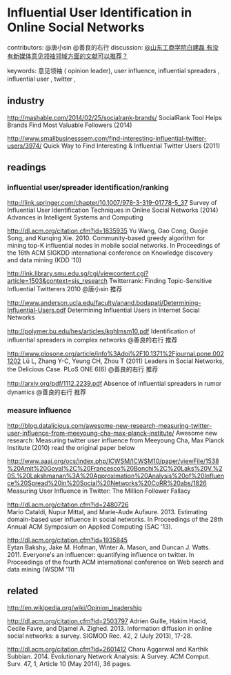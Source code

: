 # Influential User Identification in Online Social Networks

contributors:  @唐小sin @善良的右行
discussion: [@山东工商学院白建磊 有没有新媒体意见领袖领域方面的文献可以推荐？](https://github.com/memect/hao/issues/89)

keywords:
 意见领袖 ( opinion leader),
 user influence,
 inﬂuential spreaders ,
 inﬂuential user ,
 twitter ,

## industry
http://mashable.com/2014/02/25/socialrank-brands/  SocialRank Tool Helps Brands Find Most Valuable Followers (2014)

http://www.smallbusinesssem.com/find-interesting-influential-twitter-users/3974/  Quick Way to Find Interesting & Influential Twitter Users (2011)

## readings

### inﬂuential user/spreader identification/ranking
http://link.springer.com/chapter/10.1007/978-3-319-01778-5_37 Survey of Influential User Identification Techniques in Online Social Networks (2014) Advances in Intelligent Systems and Computing

http://dl.acm.org/citation.cfm?id=1835935 Yu Wang, Gao Cong, Guojie Song, and Kunqing Xie. 2010. Community-based greedy algorithm for mining top-K influential nodes in mobile social networks. In Proceedings of the 16th ACM SIGKDD international conference on Knowledge discovery and data mining (KDD '10)

http://ink.library.smu.edu.sg/cgi/viewcontent.cgi?article=1503&context=sis_research  Twitterrank: Finding Topic-Sensitive Influential Twitterers 2010
@唐小sin 推荐

http://www.anderson.ucla.edu/faculty/anand.bodapati/Determining-Influential-Users.pdf Determining Influential Users in Internet Social Networks

http://polymer.bu.edu/hes/articles/kghlmsm10.pdf  Identiﬁcation of inﬂuential spreaders in complex networks
@善良的右行 推荐

http://www.plosone.org/article/info%3Adoi%2F10.1371%2Fjournal.pone.0021202  Lü L, Zhang Y-C, Yeung CH, Zhou T (2011) Leaders in Social Networks, the Delicious Case. PLoS ONE 6(6)
@善良的右行 推荐

http://arxiv.org/pdf/1112.2239.pdf  Absence of inﬂuential spreaders in rumor dynamics
@善良的右行 推荐

### measure influence

http://blog.datalicious.com/awesome-new-research-measuring-twitter-user-influence-from-meeyoung-cha-max-planck-institute/  Awesome new research: Measuring twitter user influence from Meeyoung Cha, Max Planck Institute (2010)  read the original paper below

http://www.aaai.org/ocs/index.php/ICWSM/ICWSM10/paper/viewFile/1538%20Amit%20Goyal%2C%20Francesco%20Bonchi%2C%20Laks%20V.%20S.%20Lakshmanan%3A%20Approximation%20Analysis%20of%20Influence%20Spread%20in%20Social%20Networks%20CoRR%20abs/1826  Measuring User Inﬂuence in Twitter: The Million Follower Fallacy

http://dl.acm.org/citation.cfm?id=2480726   
Mario Cataldi, Nupur Mittal, and Marie-Aude Aufaure. 2013. Estimating domain-based user influence in social networks. In Proceedings of the 28th Annual ACM Symposium on Applied Computing (SAC '13). 

http://dl.acm.org/citation.cfm?id=1935845  
Eytan Bakshy, Jake M. Hofman, Winter A. Mason, and Duncan J. Watts. 2011. Everyone's an influencer: quantifying influence on twitter. In Proceedings of the fourth ACM international conference on Web search and data mining (WSDM '11)



## related
http://en.wikipedia.org/wiki/Opinion_leadership

http://dl.acm.org/citation.cfm?id=2503797 
Adrien Guille, Hakim Hacid, Cecile Favre, and Djamel A. Zighed. 2013. Information diffusion in online social networks: a survey. SIGMOD Rec. 42, 2 (July 2013), 17-28. 

http://dl.acm.org/citation.cfm?id=2601412 Charu Aggarwal and Karthik Subbian. 2014. Evolutionary Network Analysis: A Survey. ACM Comput. Surv. 47, 1, Article 10 (May 2014), 36 pages. 

